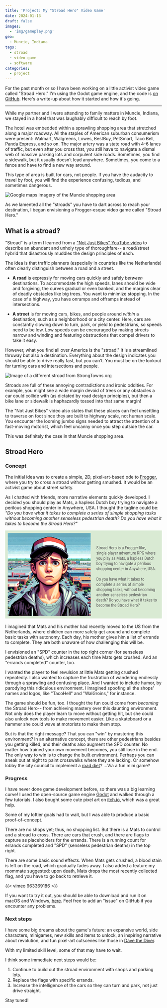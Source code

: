 ```yaml
---
title: 'Project: My "Stroad Hero" Video Game'
date: 2024-01-13
draft: false
images:
  - 'img/gameplay.png'
geo:
  - Muncie, Indiana
tags:
  - stroad
  - video-game
  - software
categories:
  - project
---
```


For the past month or so I have been working on a little activist video game called "Stroad Hero." I'm using the Godot game engine, and the code is [on GitHub](https://github.com/dustinmichels/stroad-hero). Here's a write-up about how it started and how it's going.

---

While my partner and I were attending to family matters in Muncie, Indiana, we stayed in a hotel that was laughably difficult to reach by foot.

The hotel was embedded within a sprawling shopping area that stretched along a major roadway. All the staples of American suburban consumerism were present: Walmart, Walgreens, Lowes, BestBuy, PetSmart, Taco Bell, Panda Express, and so on. The major artery was a state road with 4-6 lanes of traffic, but even after you cross that, you still have to navigate a dismal web of massive parking lots and corpulent side roads. Sometimes, you find a sidewalk, but it usually doesn’t lead anywhere. Sometimes, you come to a fence and have to find a new way around.

This type of area is built for cars, not people. If you have the audacity to travel by foot, you will find the experience confusing, tedious, and sometimes dangerous.

![Google maps imagery of the Muncie shopping area](img/muncie.png)

As we lamented all the "stroads" you have to dart across to reach your destination, I began envisioning a Frogger-esque video game called "Stroad Hero."

## What is a stroad?

"Stroad" is a term I learned from a ["Not Just Bikes" YouTube video](https://youtu.be/ORzNZUeUHAM?si=UFjHQrRxeFrD4NAe) to describe an abundant and unholy type of thoroughfare-- a road/street hybrid that disastrously muddles the design principles of each.

The idea is that traffic planners (especially in countries like the Netherlands) often clearly distinguish between a road and a street.

- **A road** is expressly for moving cars quickly and safely _between_ destinations. To accommodate the high speeds, lanes should be wide and forgiving, the curves gradual or even banked, and the margins clear of deadly obstacles like big trees. You want to minimize stopping. In the case of a highway, you have onramps and offramps instead of intersections.

- **A street** is for moving cars, bikes, and people around _within_ a destination, such as a neighborhood or a city center. Here, cars are constantly slowing down to turn, park, or yield to pedestrians, so speeds need to be low. Low speeds can be encouraged by making streets narrow and winding and featuring obstructions that compel drivers to take it easy.

However, what you find all over America is the "stroad." It is a streamlined thruway but also a destination. Everything about the design indicates you should be able to drive really fast, but you can’t. You must be on the lookout for turning cars and intersections and people.

![Image of a different stroad from StrongTowns.org](http://static1.squarespace.com/static/53dd6676e4b0fedfbc26ea91/54b6c509e4b062126976d942/5a985d26ec212d62633e055a/1621890412017/7stroad+with+walking+person.jpg?format=1500w)

Stroads are full of these annoying contradictions and ironic oddities. For example, you might see a wide margin devoid of trees or any obstacles a car could collide with (as dictated by road design principles), but then a bike lane or sidewalk is haphazardly tossed into that same margin!

The "Not Just Bikes" video also states that these places can feel unsettling to traverse on foot since they are built to highway scale, not human scale. You encounter the looming jumbo signs needed to attract the attention of a fast-moving motorist, which feel uncanny once you step outside the car.

This was definitely the case in that Muncie shopping area.

## Stroad Hero

### Concept

The initial idea was to create a simple, 2D, pixel-art-based ode to [Frogger](https://en.wikipedia.org/wiki/Frogger), where you try to cross a stroad without getting smushed. It would be an activist game about street safety.

<!-- ![Frogger](https://upload.wikimedia.org/wikipedia/en/c/cd/Frogger_game_arcade.png) -->

As I chatted with friends, more narrative elements quickly developed. I decided you should play as Mats, a hapless Dutch boy trying to navigate a perilous shopping center in Anywhere, USA. I thought the tagline could be: _"Do you have what it takes to complete a series of simple shopping tasks without becoming another senseless pedestrian death? Do you have what it takes to become the Stroad Hero?"_

![Banner for Stroad Hero, made with (temporary) AI artwork.](img/stroad-hero-banner.png)

I imagined that Mats and his mother had recently moved to the US from the Netherlands, where children can more safely get around and complete basic tasks with autonomy. Each day, his mother gives him a list of errands to complete. They are both unaware of how challenging this will be.

I envisioned an "SPD" counter in the top right corner (for senseless pedestrian deaths), which increases each time Mats gets crushed. And an "errands completed" counter, too.

I wanted the player to feel revulsion at little Mats getting crushed repeatedly. I also wanted to capture the frustration of wandering endlessly through a sprawling and confusing place. And I wanted to include humor, by parodying this ridiculous environment. I imagined spoofing all the shops' names and logos, like "TacoHell" and "WalGroins," for instance.

The game should be fun, too. I thought the fun could come from _becoming_ the Stroad Hero-- from achieving mastery over this daunting environment. Not only does the player learn to move without getting hit, but she could also unlock new tools to make movement easier. Like a skateboard or a hammer she could wave at motorists to make them stop.

But is that the right message? That you can "win" by mastering this environment? In an alternative concept, there are other pedestrians besides you getting killed, and their deaths also augment the SPD counter. No matter how trained your own movement becomes, you still lose in the end. The only way to win is to change the built environment. Perhaps you can sneak out at night to paint crosswalks where they are lacking. Or somehow lobby the city council to implement a [road diet](https://en.wikipedia.org/wiki/Road_diet)? ...Via a fun mini game?

### Progress

I have never done game development before, so there was a big learning curve! I used the open-source game engine [Godot](https://godotengine.org/) and walked through a few tutorials. I also bought some cute pixel art on [itch.io](https://limezu.itch.io/modernexteriors), which was a great help.

Some of my loftier goals had to wait, but I was able to produce a basic proof-of-concept.

There are no shops yet; thus, no shopping list. But there is a Mats to control and a stroad to cross. There are cars that crush, and there are flags to capture as placeholders for the errands. There is a running count for errands completed and "SPD" (senseless pedestrian deaths) in the top right.

There are some basic sound effects. When Mats gets crushed, a blood stain is left on the road, which gradually fades away. I also added a feature my roommate suggested: upon death, Mats drops the most recently collected flag, and you have to go back to retrieve it.

{{< vimeo 963369186 >}}

If you want to try it out, you should be able to download and run it on macOS and Windows, [here](https://github.com/dustinmichels/stroad-hero/releases/tag/v0.1.1). Feel free to add an "issue" on GitHub if you encounter any problems.

### Next steps

I have some big dreams about the game's future: an expansive world, side characters, minigames, new skills and items to unlock, an inspiring narrative about revolution, and fun pixel-art cutscenes like those in [Dave the Diver](https://youtu.be/X2jycKy16qo?si=-4KmkOMukIDy02i0).

With my limited skill level, some of that may have to wait.

I think some immediate next steps would be:

1. Continue to build out the stroad environment with shops and parking lots.
2. Replace the flags with specific errands.
3. Increase the intelligence of the cars so they can turn and park, not just drive straight.

Stay tuned!
